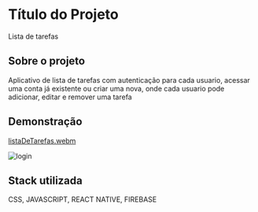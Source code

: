 
# Título do Projeto

Lista de tarefas



## Sobre o projeto
Aplicativo de lista de tarefas com autenticação para cada usuario, acessar uma conta já existente ou criar uma nova, onde cada usuario pode adicionar, editar e remover uma tarefa
## Demonstração


[listaDeTarefas.webm](https://github.com/Vitoria-code/ListaDeTarefas/assets/101776379/d119886c-d6bd-462c-a869-9a52fda9bd4b)



![login](https://github.com/Vitoria-code/ListaDeTarefas/assets/101776379/8bdb4e48-e76e-4a0b-bcd3-b1cbe5eafce4)

## Stack utilizada

CSS, JAVASCRIPT, REACT NATIVE, FIREBASE

